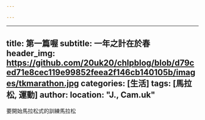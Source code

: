 ```yaml
---

---
```



---
title: 第一篇喔
subtitle: 一年之計在於春
header_img: https://github.com/20uk20/chlpblog/blob/d79ced71e8cec119e99852feea2f146cb140105b/images/tkmarathon.jpg
categories: [生活]
tags: [馬拉松, 運動]
author:
  location: "J., Cam.uk"
---

要開始馬拉松式的訓練馬拉松
